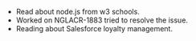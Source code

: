 * Read about node.js from w3 schools.
* Worked on NGLACR-1883 tried to resolve the issue.
* Reading about Salesforce loyalty management.